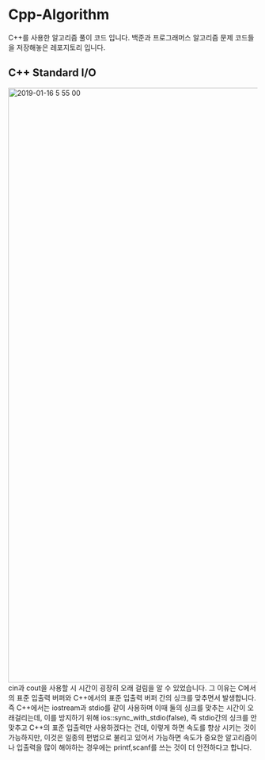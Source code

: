 # Cpp-Algorithm
C++를 사용한 알고리즘 풀이 코드 입니다.
백준과 프로그래머스 알고리즘 문제 코드들을 저장해놓은 레포지토리 입니다.
## C++ Standard I/O
<img width="1201" alt="2019-01-16 5 55 00" src="https://user-images.githubusercontent.com/43809168/51288212-75e8db00-1a3e-11e9-807c-036e4f334db2.png">
cin과 cout을 사용할 시 시간이 굉장히 오래 걸림을 알 수 있었습니다.
그 이유는 C에서의 표준 입출력 버퍼와 C++에서의 표준 입출력 버퍼 간의 싱크를 맞추면서 발생합니다.
즉 C++에서는 iostream과 stdio를 같이 사용하며 이때 둘의 싱크를 맞추는 시간이 오래걸리는데,
이를 방지하기 위해 ios::sync_with_stdio(false), 즉 stdio간의 싱크를 안 맞추고 C++의 표준 입출력만 사용하겠다는 건데,
이렇게 하면 속도를 향상 시키는 것이 가능하지만, 이것은 일종의 편법으로 불리고 있어서 가능하면 속도가 중요한 알고리즘이나
입출력을 많이 해야하는 경우에는 printf,scanf를 쓰는 것이 더 안전하다고 합니다.
